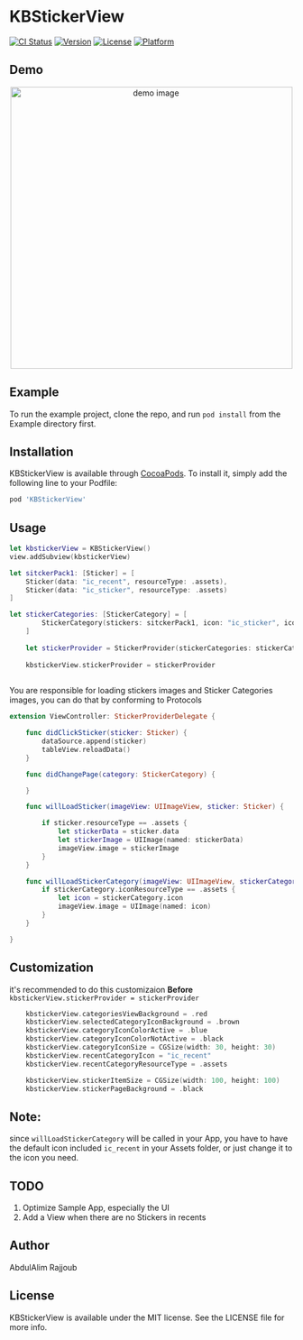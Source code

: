 # KBStickerView

[![CI Status](https://img.shields.io/travis/3llomi/KBStickerView.svg?style=flat)](https://travis-ci.org/3llomi/KBStickerView)
[![Version](https://img.shields.io/cocoapods/v/KBStickerView.svg?style=flat)](https://cocoapods.org/pods/KBStickerView)
[![License](https://img.shields.io/cocoapods/l/KBStickerView.svg?style=flat)](https://cocoapods.org/pods/KBStickerView)
[![Platform](https://img.shields.io/cocoapods/p/KBStickerView.svg?style=flat)](https://cocoapods.org/pods/KBStickerView)


## Demo
<p align="center">
<img src="etc/demo.gif" height="500" alt="demo image" />
</p>

## Example

To run the example project, clone the repo, and run `pod install` from the Example directory first.


## Installation

KBStickerView is available through [CocoaPods](https://cocoapods.org). To install
it, simply add the following line to your Podfile:

```ruby
pod 'KBStickerView'
```


## Usage

```swift
let kbstickerView = KBStickerView()
view.addSubview(kbstickerView)

let sitckerPack1: [Sticker] = [
    Sticker(data: "ic_recent", resourceType: .assets),
    Sticker(data: "ic_sticker", resourceType: .assets)
]

let stickerCategories: [StickerCategory] = [
        StickerCategory(stickers: sitckerPack1, icon: "ic_sticker", iconResourceType: .assets)
    ]
    
    let stickerProvider = StickerProvider(stickerCategories: stickerCategories, stickerDelegate: self, recentsEnabled: true)
    
    kbstickerView.stickerProvider = stickerProvider
    
```

You are responsible for loading stickers images and Sticker Categories images, you can do that by conforming to Protocols

```swift
extension ViewController: StickerProviderDelegate {

    func didClickSticker(sticker: Sticker) {
        dataSource.append(sticker)
        tableView.reloadData()
    }

    func didChangePage(category: StickerCategory) {

    }

    func willLoadSticker(imageView: UIImageView, sticker: Sticker) {

        if sticker.resourceType == .assets {
            let stickerData = sticker.data
            let stickerImage = UIImage(named: stickerData)
            imageView.image = stickerImage
        }
    }

    func willLoadStickerCategory(imageView: UIImageView, stickerCategory: StickerCategory, selected: Bool) {
        if stickerCategory.iconResourceType == .assets {
            let icon = stickerCategory.icon
            imageView.image = UIImage(named: icon)
        }
    }

}
```

## Customization
it's recommended to do this customizaion **Before** 
``kbstickerView.stickerProvider = stickerProvider``

```swift
    kbstickerView.categoriesViewBackground = .red
    kbstickerView.selectedCategoryIconBackground = .brown
    kbstickerView.categoryIconColorActive = .blue
    kbstickerView.categoryIconColorNotActive = .black
    kbstickerView.categoryIconSize = CGSize(width: 30, height: 30)
    kbstickerView.recentCategoryIcon = "ic_recent"
    kbstickerView.recentCategoryResourceType = .assets

    kbstickerView.stickerItemSize = CGSize(width: 100, height: 100)
    kbstickerView.stickerPageBackground = .black
```

## Note:
since `willLoadStickerCategory` will be called in your App, you have to have the default icon included `ic_recent` in your Assets folder, or just change it to the icon you need.

## TODO
1. Optimize Sample App, especially the UI
2. Add a View when there are no Stickers in recents 

## Author

AbdulAlim Rajjoub

## License

KBStickerView is available under the MIT license. See the LICENSE file for more info.
